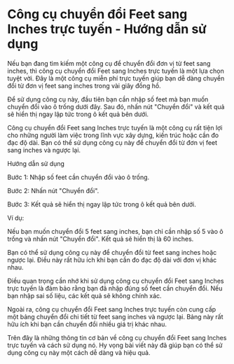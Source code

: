 Công cụ chuyển đổi Feet sang Inches trực tuyến - Hướng dẫn sử dụng
==================================================================

Nếu bạn đang tìm kiếm một công cụ để chuyển đổi đơn vị từ feet sang inches, thì công cụ chuyển đổi Feet sang Inches trực tuyến là một lựa chọn tuyệt vời. Đây là một công cụ miễn phí trực tuyến giúp bạn dễ dàng chuyển đổi từ đơn vị feet sang inches trong vài giây đồng hồ.

Để sử dụng công cụ này, đầu tiên bạn cần nhập số feet mà bạn muốn chuyển đổi vào ô trống dưới đây. Sau đó, nhấn nút "Chuyển đổi" và kết quả sẽ hiển thị ngay lập tức trong ô kết quả bên dưới.

Công cụ chuyển đổi Feet sang Inches trực tuyến là một công cụ rất tiện lợi cho những người làm việc trong lĩnh vực xây dựng, kiến trúc hoặc cần đo đạc độ dài. Bạn có thể sử dụng công cụ này để chuyển đổi từ đơn vị feet sang inches và ngược lại.

Hướng dẫn sử dụng

Bước 1: Nhập số feet cần chuyển đổi vào ô trống.

Bước 2: Nhấn nút "Chuyển đổi".

Bước 3: Kết quả sẽ hiển thị ngay lập tức trong ô kết quả bên dưới.

Ví dụ:

Nếu bạn muốn chuyển đổi 5 feet sang inches, bạn chỉ cần nhập số 5 vào ô trống và nhấn nút "Chuyển đổi". Kết quả sẽ hiển thị là 60 inches.

Bạn có thể sử dụng công cụ này để chuyển đổi từ feet sang inches hoặc ngược lại. Điều này rất hữu ích khi bạn cần đo đạc độ dài với đơn vị khác nhau.

Điều quan trọng cần nhớ khi sử dụng công cụ chuyển đổi Feet sang Inches trực tuyến là đảm bảo rằng bạn đã nhập đúng số feet cần chuyển đổi. Nếu bạn nhập sai số liệu, các kết quả sẽ không chính xác.

Ngoài ra, công cụ chuyển đổi Feet sang Inches trực tuyến còn cung cấp một bảng chuyển đổi chi tiết từ feet sang inches và ngược lại. Bảng này rất hữu ích khi bạn cần chuyển đổi nhiều giá trị khác nhau.

Trên đây là những thông tin cơ bản về công cụ chuyển đổi Feet sang Inches trực tuyến và cách sử dụng nó. Hy vọng bài viết này đã giúp bạn có thể sử dụng công cụ này một cách dễ dàng và hiệu quả.
